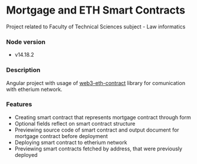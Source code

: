 # Mortgage and ETH Smart Contracts

Project related to Faculty of Technical Sciences subject - Law informatics

### Node version

* v14.18.2

### Description

Angular project with usage of [web3-eth-contract](https://github.com/ChainSafe/web3.js/tree/1.x) library for comunication with etherium network.


### Features

* Creating smart contract that represents mortgage contract through form
* Optional fields reflect on smart contract structure
* Previewing source code of smart contract and output document for mortgage contract before deployment
* Deploying smart contract to etherium network
* Previewing smart contracts fetched by address, that were previously deployed
